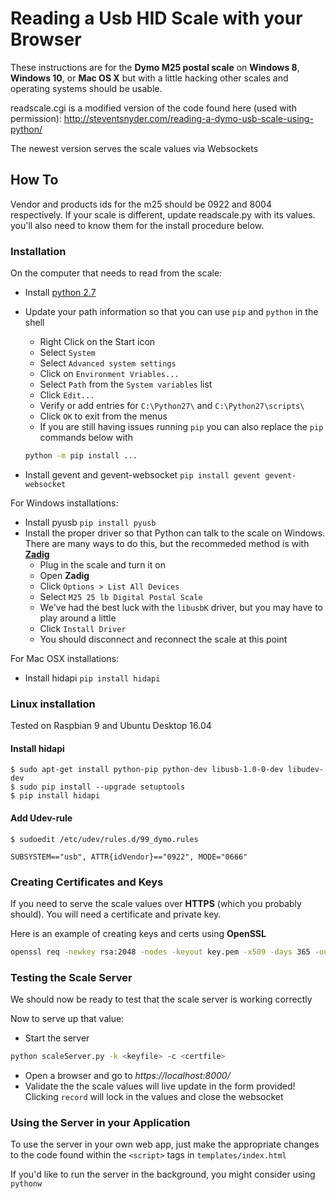 # Reading a Usb HID Scale with your Browser

These instructions are for the **Dymo M25 postal scale** on **Windows 8**, 
**Windows 10**, or **Mac OS X** but with a little hacking other scales and 
operating systems should be usable.

readscale.cgi is a modified version of the code found here (used with 
permission): http://steventsnyder.com/reading-a-dymo-usb-scale-using-python/

The newest version serves the scale values via Websockets

## How To

Vendor and products ids for the m25 should be 0922 and 8004 respectively. If 
your scale is different, update readscale.py with its values. you'll also need 
to know them for the install procedure below.

### Installation
On the computer that needs to read from the scale:

- Install [python 2.7](http://www.python.org/getit/)
- Update your path information so that you can use `pip` and `python` in the shell
  - Right Click on the Start icon
  - Select `System`
  - Select `Advanced system settings`
  - Click on `Environment Vriables...`
  - Select `Path` from the `System variables` list
  - Click `Edit...`
  - Verify or add entries for `C:\Python27\` and `C:\Python27\scripts\`
  - Click `OK` to exit from the menus 
  - If you are still having issues running `pip` you can also replace the `pip` commands below with 
  ```bash
  python -m pip install ...
  ```
  
- Install gevent and gevent-websocket ```pip install gevent gevent-websocket```

For Windows installations:
- Install pyusb ```pip install pyusb```
- Install the proper driver so that Python can talk to the scale on 
Windows.  There are many ways to do this, but the recommeded method is with 
[**Zadig**](http://zadig.akeo.ie/)
  - Plug in the scale and turn it on
  - Open **Zadig**
  - Click ```Options > List All Devices```
  - Select ```M25 25 lb Digital Postal Scale```
  - We've had the best luck with the `libusbK` driver, but you may have to play around a little
  - Click ```Install Driver```
  - You should disconnect and reconnect the scale at this point

For Mac OSX installations:
- Install hidapi ```pip install hidapi```

### Linux installation

Tested on Raspbian 9 and Ubuntu Desktop 16.04

#### Install hidapi
```
$ sudo apt-get install python-pip python-dev libusb-1.0-0-dev libudev-dev
$ sudo pip install --upgrade setuptools
$ pip install hidapi
```

#### Add Udev-rule
```
$ sudoedit /etc/udev/rules.d/99_dymo.rules

SUBSYSTEM=="usb", ATTR{idVendor}=="0922", MODE="0666"
```

### Creating Certificates and Keys
If you need to serve the scale values over **HTTPS** (which you probably 
should).  You will need a certificate and private key. 

Here is an example of creating keys and certs using **OpenSSL**
```bash
openssl req -newkey rsa:2048 -nodes -keyout key.pem -x509 -days 365 -out certificate.pem
```

### Testing the Scale Server
We should now be ready to test that the scale server is working correctly

Now to serve up that value:

- Start the server
```bash
python scaleServer.py -k <keyfile> -c <certfile>
```
- Open a browser and go to _https://localhost:8000/_
- Validate the the scale values will live update in the form 
provided!  Clicking `record` will lock in the values and close the websocket

### Using the Server in your Application

To use the server in your own web app, just make the appropriate changes to 
the code found within the `<script>` tags in `templates/index.html`

If you'd like to run the server in the background, you might consider using `pythonw`
